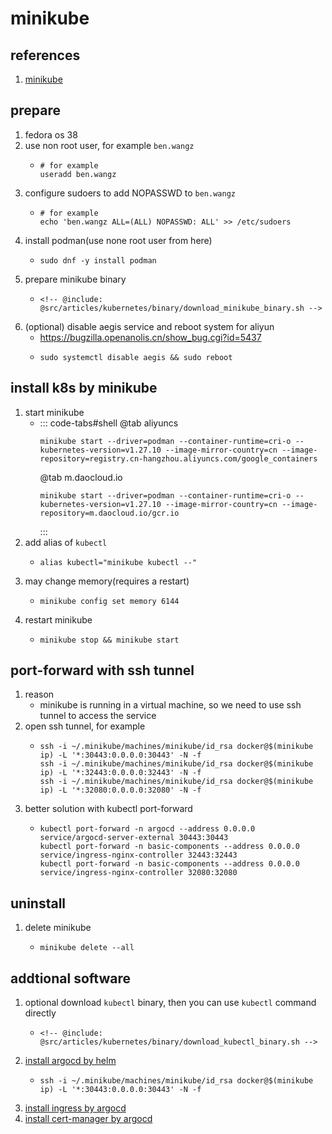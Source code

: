 # minikube

## references

1. [minikube](https://minikube.sigs.k8s.io/docs/start/)

## prepare

1. fedora os 38
2. use non root user, for example `ben.wangz`
    * ```shell
      # for example
      useradd ben.wangz
      ```
3. configure sudoers to add NOPASSWD to `ben.wangz`
    * ```shell
      # for example
      echo 'ben.wangz ALL=(ALL) NOPASSWD: ALL' >> /etc/sudoers
      ```
4. install podman(use none root user from here)
    * ```shell
      sudo dnf -y install podman
      ```
5. prepare minikube binary
    * ```shell
      <!-- @include: @src/articles/kubernetes/binary/download_minikube_binary.sh -->
      ```
6. (optional) disable aegis service and reboot system for aliyun
    * https://bugzilla.openanolis.cn/show_bug.cgi?id=5437
    * ```shell
      sudo systemctl disable aegis && sudo reboot
      ```

## install k8s by minikube

1. start minikube
    * ::: code-tabs#shell
      @tab aliyuncs
      ```shell
      minikube start --driver=podman --container-runtime=cri-o --kubernetes-version=v1.27.10 --image-mirror-country=cn --image-repository=registry.cn-hangzhou.aliyuncs.com/google_containers
      ```
      @tab m.daocloud.io
      ```shell
      minikube start --driver=podman --container-runtime=cri-o --kubernetes-version=v1.27.10 --image-mirror-country=cn --image-repository=m.daocloud.io/gcr.io
      ```
      :::
2. add alias of `kubectl`
    * ```shell
      alias kubectl="minikube kubectl --"
      ```
3. may change memory(requires a restart)
    * ```shell
      minikube config set memory 6144
      ```
4. restart minikube
    * ```shell
      minikube stop && minikube start
      ```

## port-forward with ssh tunnel

1. reason
    * minikube is running in a virtual machine, so we need to use ssh tunnel to access the service
2. open ssh tunnel, for example
    * ```shell
      ssh -i ~/.minikube/machines/minikube/id_rsa docker@$(minikube ip) -L '*:30443:0.0.0.0:30443' -N -f
      ssh -i ~/.minikube/machines/minikube/id_rsa docker@$(minikube ip) -L '*:32443:0.0.0.0:32443' -N -f
      ssh -i ~/.minikube/machines/minikube/id_rsa docker@$(minikube ip) -L '*:32080:0.0.0.0:32080' -N -f
      ```
3. better solution with kubectl port-forward
    * ```shell
      kubectl port-forward -n argocd --address 0.0.0.0 service/argocd-server-external 30443:30443
      kubectl port-forward -n basic-components --address 0.0.0.0 service/ingress-nginx-controller 32443:32443
      kubectl port-forward -n basic-components --address 0.0.0.0 service/ingress-nginx-controller 32080:32080
      ```

## uninstall

1. delete minikube
    * ```shell
      minikube delete --all
      ```

## addtional software

1. optional download `kubectl` binary, then you can use `kubectl` command directly
    * ```shell
      <!-- @include: @src/articles/kubernetes/binary/download_kubectl_binary.sh -->
      ```
2. [install argocd by helm](../helm/argocd/README.md)
    * ```shell
      ssh -i ~/.minikube/machines/minikube/id_rsa docker@$(minikube ip) -L '*:30443:0.0.0.0:30443' -N -f
      ```
3. [install ingress by argocd](../argocd/ingress/README.md)
4. [install cert-manager by argocd](../argocd/cert-manager/README.md)
